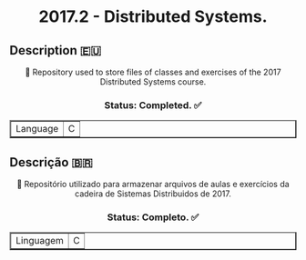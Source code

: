 <h1 align="center">
  2017.2 - Distributed Systems.
</h1>

## Description :eu:
<p align="center">📁 Repository used to store files of classes and exercises of the 2017 Distributed Systems course.</p>

<h3 align="center"> Status: Completed. ✅</h3>


<table align="center" border="2">
    <tr>
        <td>Language</td>
        <td>C </td>
    </tr>
</table>

## Descrição :brazil:
<p align="center">📁 Repositório utilizado para armazenar arquivos de aulas e exercícios da cadeira de Sistemas Distribuidos de 2017.</p>

<h3 align="center"> Status: Completo. ✅</h3>


<table align="center" border="2">
    <tr>
        <td>Linguagem</td>
        <td>C </td>
    </tr>
</table>
